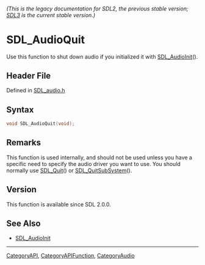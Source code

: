 ###### (This is the legacy documentation for SDL2, the previous stable version; [SDL3](https://wiki.libsdl.org/SDL3/) is the current stable version.)
# SDL_AudioQuit

Use this function to shut down audio if you initialized it with [SDL_AudioInit](SDL_AudioInit)().

## Header File

Defined in [SDL_audio.h](https://github.com/libsdl-org/SDL/blob/SDL2/include/SDL_audio.h)

## Syntax

```c
void SDL_AudioQuit(void);
```

## Remarks

This function is used internally, and should not be used unless you have a
specific need to specify the audio driver you want to use. You should
normally use [SDL_Quit](SDL_Quit)() or
[SDL_QuitSubSystem](SDL_QuitSubSystem)().

## Version

This function is available since SDL 2.0.0.

## See Also

- [SDL_AudioInit](SDL_AudioInit)

----
[CategoryAPI](CategoryAPI), [CategoryAPIFunction](CategoryAPIFunction), [CategoryAudio](CategoryAudio)

